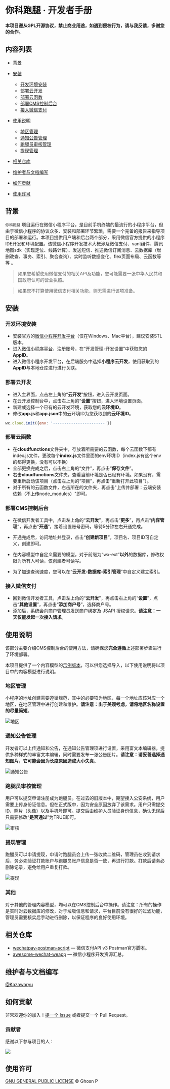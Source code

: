 # 你科跑腿 · 开发者手册

**本项目遵从GPL开源协议，禁止商业用途，如遇到侵权行为，请与我反馈，多谢您的合作。**

## 内容列表

- [背景](#背景)
- [安装](#安装)
  - [开发环境安装](#开发环境安装)
  - [部署云开发](#部署云开发)
  - [部署云函数](#部署云函数)
  - [部署CMS控制后台](#部署CMS控制后台)
  - [接入微信支付](#接入微信支付)

- [使用说明](#使用说明)
  - [地区管理](#地区管理)
  - [通知公告管理](#通知公告管理)
  - [跑腿员审核管理](#跑腿员审核管理)
  - [提现管理](#提现管理)
- [相关仓库](#相关仓库)
- [维护者与文档编写](#维护者与文档编写)
- [如何贡献](#如何贡献)
- [使用许可](#使用许可)

## 背景

`你科跑腿` 项目运行在微信小程序平台，是目前手机终端的最流行的小程序平台，但由于微信小程序的协议众多、安装和部署环节繁琐，需要一个完备的报告来指导项目的部署和运行。本项目提供用户端和后台两个部分，采用微信官方提供的小程序IDE开发和环境配置。该微信小程序开发技术大概涉及微信支付、vant组件、腾讯地图sdk（实现定位、线路计算）、发送短信、推送微信订阅消息、云数据库（增删改查、事务、索引、聚合查询）、实时监听数据变化、flex页面布局、云函数等等 。

> 如果您希望使用微信支付的相关API及功能，您可能需要一张中华人民共和国政府认可的营业执照。

> 如果您不打算使用微信支付相关功能，则无需进行该项准备。

## 安装

### 开发环境安装

- 安装官方的[微信小程序开发平台](https://developers.weixin.qq.com/miniprogram/dev/devtools/download.html)（仅在Windows、Mac平台），建议安装STL版本。
- 进入[微信小程序平台](https://mp.weixin.qq.com)，注册账号，在“开发管理-开发设置”中获取您的**AppID**。
- 进入微信小程序开发平台，在后端服务中选择**小程序云开发**，使用获取到的**AppID**与本地仓库进行进行关联。

### 部署云开发

- 进入主界面，点击左上角的“**云开发**”按钮，进入云开发页面。
- 在云开发控制台中，点击右上角的“**设置**”按钮，进入环境设置页面。
- 新建或选择一个已有的云开发环境，获取您的**云环境ID**。
- 修改**app.js**和**app.json**中的云环境ID为您获取到的**云环境ID**。

```js
wx.cloud.init({env: '-----------------------'})
```

### 部署云函数

- 在**cloudfunctions**文件夹中，存放着所需要的云函数，每个云函数下都有index.js文件，更改每个**index.js**文件里面的env环境ID（index.js有这个env的都得更换，没有可以不换）
- 全部更换完成之后，点击右上角的“文件”，再点击“**保存文件**”。
- 右击**cloudfunctions**文件夹，查看当前环境是否已经有环境。如果没有，需要重新启动该项目（点击左上角的“项目”，再点击“重新打开此项目”）。
- 对于所有的云函数文件，右击所在的文件夹，再点击"上传并部署：云端安装依赖（不上传node_modules）"即可。

### 部署CMS控制后台

- 在微信开发者工具中，点击左上角的“**云开发**”，再点击“**更多**”，再点击“**内容管理**”，再点击“**开通**”，接着设置账号密码，等待5分钟左右开通完成。

- 开通完成后，访问地址并登录，点击“**创建新项目**”，项目名、项目ID可自定义，创建即可。
- 在内容模型中自定义需要的模型，对于前缀为“wx-ext”**以外**的数据库，修改权限为所有人可读，仅创建者可读写。
- 为了加速查询速度，您可以在“**云开发-数据库-索引管理**”中自定义建立索引。

### 接入微信支付

- 回到微信开发者工具，点击左上角的“**云开发**”，再点击右上角的“**设置**”，点击“**其他设置**”，再点击“**添加商户号**”，选择商户号。
- 添加后，系统会向商户管理员发送商户绑定及 JSAPI 授权请求。**请注意：一天仅能发起一次接入请求**。

## 使用说明

该部分主要介绍CMS控制后台的使用方法，请确保您**完全遵循**上述部署步骤进行了环境部署。

本项目提供了一个内容模型的[示例版本](schema-export-quk3q0s0.json)，可以供您选择导入，以下使用说明将以项目中的内容模型进行说明。

### 地区管理

小程序的地址创建需要遵循规范，其中的必要项为地区，每一个地址应该对应一个地区，在地区管理中进行创建和维护。**请注意：出于美观考虑，请将地区名称设置的尽量简短**。

![地区](images/地区.png)

### 通知公告管理

开发者可以上传通知和公告，在通知公告管理项进行设置，采用富文本编辑器，提供多种样式的丰富文本编辑，同时需要发布一张公告图片。**请注意：请妥善选择通知图片，它可能会因为长度原因造成大小失真**。

![通知公告](images/通知公告.png)

### 跑腿员审核管理

用户可以提交申请注册成为跑腿员。在过去的旧版本中，期望接入公安系统，用户需要上传身份证信息。但在正式版中，因为安全原因放弃了该需求。用户只需提交ID、照片（头像）以及手机号即可。提交后由维护人员验证身份信息，确认无误后只需要修改“**是否通过**”为TRUE即可。

![审核](images/审核.png)

### 提现管理

跑腿员可以申请提现，申请时跑腿员会上传一张收款二维码，管理员在收到请求后，务必先验证打款账户与跑腿员账户信息是否一致，再进行打款。打款后请务必删除记录，避免给用户重复打款。

![提现](images/提现.png)

### 其他

对于其他的管理内容模型，均可以在CMS控制后台中操作。请注意：所有的操作是实时对云数据库的修改，对于垃圾信息和请求，平台目前没有很好的过滤功能，管理员需要核实后手动进行删除，以保证程序的良好使用环境。

## 相关仓库

- [wechatpay-postman-script](https://github.com/wechatpay-apiv3/wechatpay-postman-script) —  微信支付API v3 Postman官方脚本。
- [awesome-wechat-weapp](https://github.com/justjavac/awesome-wechat-weapp) — 微信小程序开发资源汇总。

## 维护者与文档编写

[@Kazawaryu](https://github.com/Kazawaryu)

## 如何贡献

非常欢迎你的加入！[提一个 Issue](https://github.com/Kazawaryu/Nike-Run-Errands-Wechat-Mini-Program/issues) 或者提交一个 Pull Request。

### 贡献者

感谢以下参与项目的人：

<a href="https://github.com/Kazawaryu/Nike-Run-Errands-Wechat-Mini-Program/graphs/contributors">
  <img src="https://contrib.rocks/image?repo=Kazawaryu/Nike-Run-Errands-Wechat-Mini-Program" />
</a>

## 使用许可

[GNU GENERAL PUBLIC LICENSE](https://www.gnu.org/licenses/gpl-3.0.html) © Ghosn P
